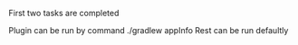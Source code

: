 First two tasks are completed

Plugin can be run by command ./gradlew appInfo
Rest can be run defaultly
